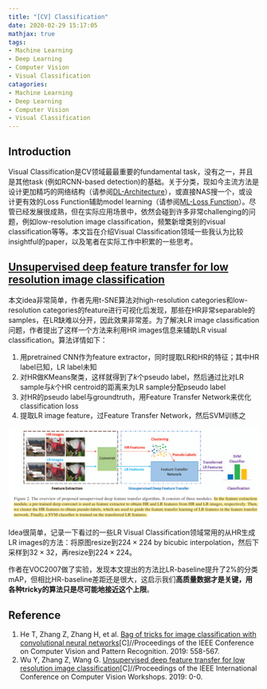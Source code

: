 ```yaml
---
title: "[CV] Classification"
date: 2020-02-29 15:17:05
mathjax: true
tags:
- Machine Learning
- Deep Learning
- Computer Vision
- Visual Classification
catagories:
- Machine Learning
- Deep Learning
- Computer Vision
- Visual Classification
---
```

## Introduction
Visual Classification是CV领域最最重要的fundamental task，没有之一，并且是其他task (例如RCNN-based detection)的基础。关于分类，现如今主流方法是设计更加精巧的网络结构（请参阅[DL-Architecture](https://lucasxlu.github.io/blog/2019/10/20/dl-architecture/#more)），或直接NAS搜一个，或设计更有效的Loss Function辅助model learning（请参阅[ML-Loss Function]()）。尽管已经发展很成熟，但在实际应用场景中，依然会碰到许多非常challenging的问题，例如low-resolution image classification，频繁新增类别的visual classification等等。本文旨在介绍Visual Classification领域一些我认为比较insightful的paper，以及笔者在实际工作中积累的一些思考。


## [Unsupervised deep feature transfer for low resolution image classification](http://openaccess.thecvf.com/content_ICCVW_2019/papers/RLQ/Wu_Unsupervised_Deep_Feature_Transfer_for_Low_Resolution_Image_Classification_ICCVW_2019_paper.pdf)
本文idea非常简单，作者先用t-SNE算法对high-resolution categories和low-resolution categories的feature进行可视化后发现，那些在HR非常separable的samples，在LR缺难以分开，因此效果非常差。为了解决LR image classification问题，作者提出了这样一个方法来利用HR images信息来辅助LR visual classification。算法详情如下：
1. 用pretrained CNN作为feature extractor，同时提取LR和HR的特征；其中HR label已知，LR label未知
2. 对HR做KMeans聚类，这样就得到了$k$个pseudo label，然后通过比对LR sample与$k$个HR centroid的距离来为LR sample分配pseudo label
3. 对HR的pseudo label与groundtruth，用Feature Transfer Network来优化classification loss
4. 提取LR image feature，过Feature Transfer Network，然后SVM训练之

![UDFT](https://raw.githubusercontent.com/lucasxlu/blog/master/source/_posts/cv-classification/udft.png)

Idea很简单，记录一下看过的一些LR Visual Classification领域常用的从HR生成LR images的方法：将原图resize到$224\times 224$ by bicubic interpolation，然后下采样到$32\times 32$，再resize到$224\times 224$。

作者在VOC2007做了实验，发现本文提出的方法比LR-baseline提升了2%的分类mAP，但相比HR-baseline差距还是很大，这启示我们**高质量数据才是关键，用各种tricky的算法只是尽可能地接近这个上限**。


## Reference
1. He T, Zhang Z, Zhang H, et al. [Bag of tricks for image classification with convolutional neural networks](http://openaccess.thecvf.com/content_CVPR_2019/papers/He_Bag_of_Tricks_for_Image_Classification_with_Convolutional_Neural_Networks_CVPR_2019_paper.pdf)[C]//Proceedings of the IEEE Conference on Computer Vision and Pattern Recognition. 2019: 558-567.
2. Wu Y, Zhang Z, Wang G. [Unsupervised deep feature transfer for low resolution image classification](http://openaccess.thecvf.com/content_ICCVW_2019/papers/RLQ/Wu_Unsupervised_Deep_Feature_Transfer_for_Low_Resolution_Image_Classification_ICCVW_2019_paper.pdf)[C]//Proceedings of the IEEE International Conference on Computer Vision Workshops. 2019: 0-0.